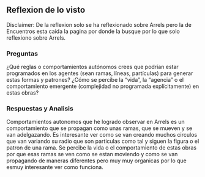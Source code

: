 ## Reflexion de lo visto

Disclaimer: De la reflexion solo se ha reflexionado sobre Arrels pero la de Encuentros esta caida la pagina por donde la busque por lo que solo reflexiono sobre Arrels.

### Preguntas

¿Qué reglas o comportamientos autónomos crees que podrían estar programados en los agentes (sean ramas, líneas, partículas) para generar estas formas y patrones?
¿Cómo se percibe la “vida”, la “agencia” o el comportamiento emergente (complejidad no programada explícitamente) en estas obras?

### Respuestas y Analisis

Comportamientos autonomos que he logrado observar en Arrels es un comportamiento que se propagan como unas ramas, que se mueven y se van adelgazando. Es interesante ver como se van creando muchos circulos que van variando su radio que son particulas como tal y siguen la figura o el patron de una rama.
Se percibe la vida o el comportamiento de estas obras por que esas ramas se ven como se estan moviendo y como se van propagando de maneras diferentes pero muy muy organicas por lo que esmuy interesante ver como funciona.
